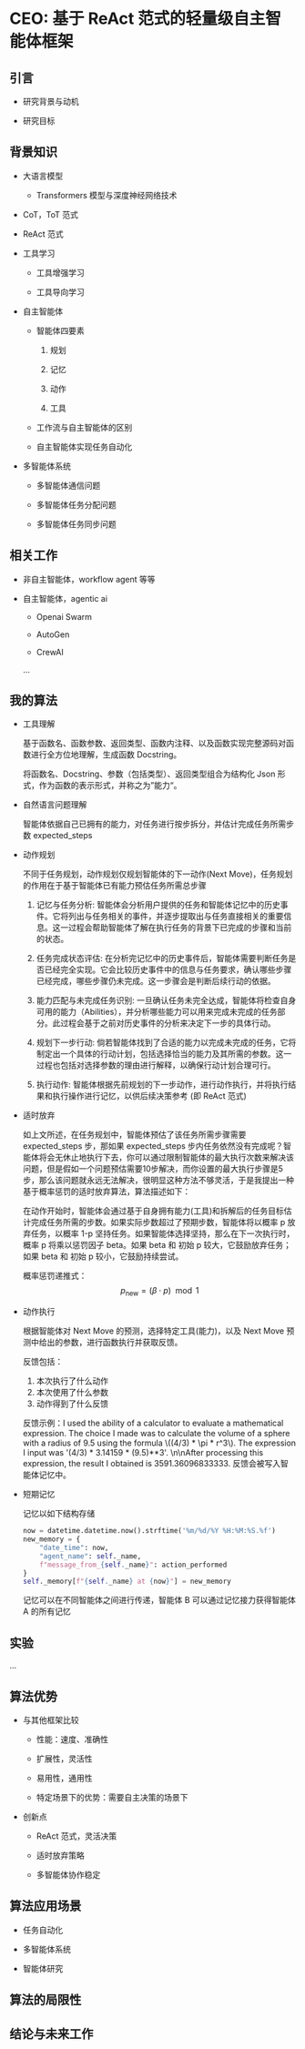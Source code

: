 <link rel="stylesheet" href="https://cdn.jsdelivr.net/npm/katex/dist/katex.min.css" integrity="sha384-Um5gpz1qZLKUhoJ45w8AgWmC+N7MKZARfA4X5Qxv7YOuW+g79o8IKS3+MxQznzB" crossorigin="anonymous">
<script defer src="https://cdn.jsdelivr.net/npm/katex/dist/katex.min.js" integrity="sha384-y23I5Q6l+B6vatafAwxRu/0oK/79VlbSz7Q9aiSZUvyWYIYsd+qj+o24G5ZU2zJz" crossorigin="anonymous"></script>
<script defer src="https://cdn.jsdelivr.net/npm/katex/dist/contrib/auto-render.min.js" integrity="sha384-vZTG03m+2yp6N6BNi5iM4rW4oIwk5k8vOGmdNQED/202KzynRBf+Cvo9bIiH1EM" crossorigin="anonymous" onload="renderMathInElement(document.body);"></script>

# CEO: 基于 ReAct 范式的轻量级自主智能体框架

## 引言

- 研究背景与动机

- 研究目标

## 背景知识

- 大语言模型

    - Transformers 模型与深度神经网络技术

- CoT，ToT 范式

- ReAct 范式

- 工具学习

    - 工具增强学习

    - 工具导向学习

- 自主智能体

    - 智能体四要素

        1. 规划

        2. 记忆

        3. 动作

        4. 工具

    - 工作流与自主智能体的区别

    - 自主智能体实现任务自动化

- 多智能体系统

    - 多智能体通信问题

    - 多智能体任务分配问题

    - 多智能体任务同步问题

## 相关工作

- 非自主智能体，workflow agent 等等

- 自主智能体，agentic ai

    - Openai Swarm

    - AutoGen

    - CrewAI

    ...

## 我的算法

- 工具理解

    基于函数名、函数参数、返回类型、函数内注释、以及函数实现完整源码对函数进行全方位地理解，生成函数 Docstring。

    将函数名、Docstring、参数（包括类型）、返回类型组合为结构化 Json 形式，作为函数的表示形式，并称之为”能力“。

- 自然语言问题理解

    智能体依据自己已拥有的能力，对任务进行按步拆分，并估计完成任务所需步数 expected_steps

- 动作规划

    不同于任务规划，动作规划仅规划智能体的下一动作(Next Move)，任务规划的作用在于基于智能体已有能力预估任务所需总步骤

    1. 记忆与任务分析: 智能体会分析用户提供的任务和智能体记忆中的历史事件。它将列出与任务相关的事件，并逐步提取出与任务直接相关的重要信息。这一过程会帮助智能体了解在执行任务的背景下已完成的步骤和当前的状态。

    2. 任务完成状态评估: 在分析完记忆中的历史事件后，智能体需要判断任务是否已经完全实现。它会比较历史事件中的信息与任务要求，确认哪些步骤已经完成，哪些步骤仍未完成。这一步骤会是判断后续行动的依据。

    3. 能力匹配与未完成任务识别: 一旦确认任务未完全达成，智能体将检查自身可用的能力（Abilities），并分析哪些能力可以用来完成未完成的任务部分。此过程会基于之前对历史事件的分析来决定下一步的具体行动。

    4. 规划下一步行动: 倘若智能体找到了合适的能力以完成未完成的任务，它将制定出一个具体的行动计划，包括选择恰当的能力及其所需的参数。这一过程也包括对选择参数的理由进行解释，以确保行动计划合理可行。

    5. 执行动作: 智能体根据先前规划的下一步动作，进行动作执行，并将执行结果和执行操作进行记忆，以供后续决策参考 (即 ReAct 范式)

- 适时放弃

    如上文所述，在任务规划中，智能体预估了该任务所需步骤需要 expected_steps 步，那如果 expected_steps 步内任务依然没有完成呢？智能体将会无休止地执行下去，你可以通过限制智能体的最大执行次数来解决该问题，但是假如一个问题预估需要10步解决，而你设置的最大执行步骤是5步，那么该问题就永远无法解决，很明显这种方法不够灵活，于是我提出一种基于概率惩罚的适时放弃算法，算法描述如下：

    在动作开始时，智能体会通过基于自身拥有能力(工具)和拆解后的任务目标估计完成任务所需的步数。如果实际步数超过了预期步数，智能体将以概率 p 放弃任务，以概率 1-p 坚持任务。如果智能体选择坚持，那么在下一次执行时，概率 p 将乘以惩罚因子 beta。如果 beta 和 初始 p 较大，它鼓励放弃任务；如果 beta 和 初始 p 较小，它鼓励持续尝试。
    
    概率惩罚递推式：$$p_{\text{new}} = (\beta \cdot p) \mod 1 $$

- 动作执行

    根据智能体对 Next Move 的预测，选择特定工具(能力)，以及 Next Move 预测中给出的参数，进行函数执行并获取反馈。

    反馈包括：
    1. 本次执行了什么动作
    2. 本次使用了什么参数
    3. 动作得到了什么反馈

    反馈示例：I used the ability of a calculator to evaluate a mathematical expression. The choice I made was to calculate the volume of a sphere with a radius of 9.5 using the formula \\((4/3) * \\pi * r^3\\). The expression I input was '(4/3) * 3.14159 * (9.5)**3'. \n\nAfter processing this expression, the result I obtained is 3591.36096833333.
    反馈会被写入智能体记忆中。

- 短期记忆

    记忆以如下结构存储

    ```python
    now = datetime.datetime.now().strftime('%m/%d/%Y %H:%M:%S.%f')
    new_memory = {
        "date_time": now,
        "agent_name": self._name,
        f"message_from_{self._name}": action_performed
    }
    self._memory[f"{self._name} at {now}"] = new_memory
    ```
    记忆可以在不同智能体之间进行传递，智能体 B 可以通过记忆接力获得智能体 A 的所有记忆

## 实验

...

## 算法优势

- 与其他框架比较

    - 性能：速度、准确性

    - 扩展性，灵活性

    - 易用性，通用性

    - 特定场景下的优势：需要自主决策的场景下

- 创新点

    - ReAct 范式，灵活决策

    - 适时放弃策略

    - 多智能体协作稳定

## 算法应用场景

- 任务自动化

- 多智能体系统

- 智能体研究

## 算法的局限性

## 结论与未来工作
